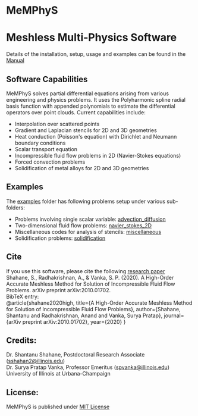 # MeMPhyS
# Meshless Multi-Physics Software
Details of the installation, setup, usage and examples can be found in the [Manual](https://github.com/shahaneshantanu/memphys/blob/main/Manual.pdf)

## Software Capabilities
MeMPhyS solves partial differential equations arising from various engineering and physics problems. It uses the Polyharmonic spline radial basis function with appended polynomials to estimate the differential operators over point clouds. Current capabilities include:
* Interpolation over scattered points
* Gradient and Laplacian stencils for 2D and 3D geometries
* Heat conduction (Poisson's equation) with Dirichlet and Neumann boundary conditions
* Scalar transport equation
* Incompressible fluid flow problems in 2D (Navier-Stokes equations)
* Forced convection problems
* Solidification of metal alloys for 2D and 3D geometries

## Examples
The [examples](https://github.com/shahaneshantanu/memphys/tree/main/examples) folder has following problems setup under various sub-folders:
* Problems involving single scalar variable: [advection_diffusion](https://github.com/shahaneshantanu/memphys/tree/main/examples/advection_diffusion)
* Two-dimensional fluid flow problems: [navier_stokes_2D](https://github.com/shahaneshantanu/memphys/tree/main/examples/navier_stokes_2D)
* Miscellaneous codes for analysis of stencils: [miscellaneous](https://github.com/shahaneshantanu/memphys/tree/main/examples/miscellaneous)
* Solidification problems: [solidification](https://github.com/shahaneshantanu/memphys/tree/main/examples/solidification)

## Cite
If you use this software, please cite the following [research paper](https://arxiv.org/abs/2010.01702)<br/>
Shahane, S., Radhakrishnan, A., & Vanka, S. P. (2020). A High-Order Accurate Meshless Method for Solution of Incompressible Fluid Flow Problems. arXiv preprint arXiv:2010.01702.<br/>
BibTeX entry:<br/>
@article{shahane2020high,
  title={A High-Order Accurate Meshless Method for Solution of Incompressible Fluid Flow Problems},
  author={Shahane, Shantanu and Radhakrishnan, Anand and Vanka, Surya Pratap},
  journal={arXiv preprint arXiv:2010.01702},
  year={2020}
}

## Credits:
Dr. Shantanu Shahane, Postdoctoral Research Associate (sshahan2@illinois.edu)<br/>
Dr. Surya Pratap Vanka, Professor Emeritus (spvanka@illinois.edu)<br/>
University of Illinois at Urbana-Champaign

## License:
MeMPhyS is published under [MIT License](https://github.com/shahaneshantanu/memphys/blob/main/LICENSE)
